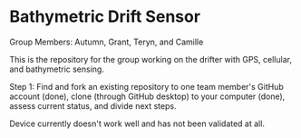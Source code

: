 # Bathymetric Drift Sensor
Group Members: Autumn, Grant, Teryn, and Camille

This is the repository for the group working on the drifter with GPS, cellular, and bathymetric sensing. 

Step 1: Find and fork an existing repository to one team member's GitHub account (done), clone (through GitHub desktop) to your computer (done), assess current status, and divide next steps.

Device currently doesn't work well and has not been validated at all.

